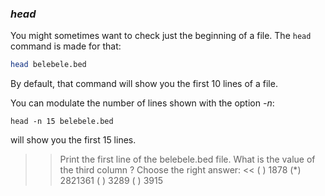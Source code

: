 ### *head*

You might sometimes want to check just the beginning of a file.
The `head` command is made for that:

```bash
head belebele.bed
```

By default, that command will show you the first 10 lines of a file. 

You can modulate the number of lines shown with the option _-n_:

```
head -n 15 belebele.bed
``` 

will show you the first 15 lines.


>> Print the first line of the belebele.bed file. What is the value of the third column ? Choose the right answer: <<
( ) 1878
(*) 2821361
( ) 3289
( ) 3915

